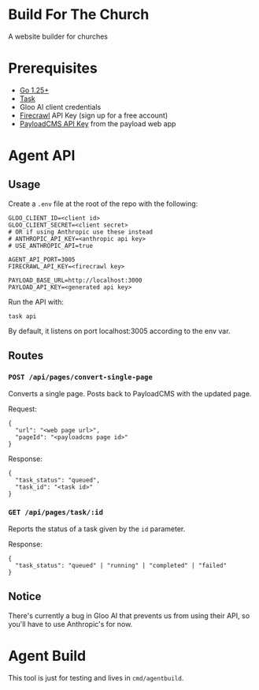 # Build For The Church
A website builder for churches

# Prerequisites

- [Go 1.25+](https://go.dev/dl/)
- [Task](https://taskfile.dev)
- Gloo AI client credentials
- [Firecrawl](https://www.firecrawl.dev/) API Key (sign up for a free account)
- [PayloadCMS API Key](https://payloadcms.com/docs/authentication/api-keys) from the payload web app

# Agent API

## Usage

Create a `.env` file at the root of the repo with the following:
```
GLOO_CLIENT_ID=<client id>
GLOO_CLIENT_SECRET=<client secret>
# OR if using Anthropic use these instead
# ANTHROPIC_API_KEY=<anthropic api key>
# USE_ANTHROPIC_API=true

AGENT_API_PORT=3005
FIRECRAWL_API_KEY=<firecrawl key>

PAYLOAD_BASE_URL=http://localhost:3000
PAYLOAD_API_KEY=<generated api key>
```

Run the API with:
```
task api
```

By default, it listens on port localhost:3005 according to the env var.

## Routes

### `POST /api/pages/convert-single-page`
Converts a single page. Posts back to PayloadCMS with the updated page.

Request:
```
{
  "url": "<web page url>",
  "pageId": "<payloadcms page id>"
}
```

Response:
```
{
  "task_status": "queued",
  "task_id": "<task id>"
}
```

### `GET /api/pages/task/:id`
Reports the status of a task given by the `id` parameter.

Response:
```
{
  "task_status": "queued" | "running" | "completed" | "failed"
}
```



## Notice

There's currently a bug in Gloo AI that prevents us from using their API, so you'll have to use Anthropic's for now.

# Agent Build

This tool is just for testing and lives in `cmd/agentbuild`.
